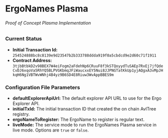 # ErgoNames Plasma
###### Proof of Concept Plasma Implementation

### Current Status

- **Initial Transaction Id:** `254524888bc8c8139e9d23547b2b333788ddda919f0a5cbdcd9e2d60c71f1911`
- **Contract Address:** `3tjbBtbkD2v98BEX7W4eiFogm2aFdehNp6CRuuF8f3kSTQoyydTuSAEp7RxEj7jfQdeCvDJ6xqoVa5RhYQ5BLPVGKbmqJFiWaucxxEY5Nui8JJPNGTatKkUp1yjAQgxA3vMpJHkqH6Ng1VBTWvWNhj4B4yz9B6SD4E8Riuw3WvAppBBES9m`

### Configuration File Parameters

- **defaultExplorerApiUrl:** The default explorer API URL to use for the Ergo Explorer API.
- **initialTxId:** The initial transaction ID that created the on chain AvlTree registry.
- **ergoNameToRegister:** The ErgoName to register is regular text.
- **liveMode:** The service mode to run the ErgoNames Plasma service in live mode. Options are `true` or `false`.